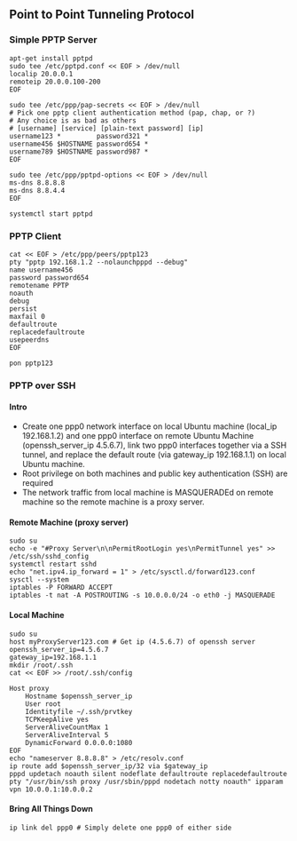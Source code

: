 ## Point to Point Tunneling Protocol 
### Simple PPTP Server
```
apt-get install pptpd 
sudo tee /etc/pptpd.conf << EOF > /dev/null   
localip 20.0.0.1
remoteip 20.0.0.100-200
EOF

sudo tee /etc/ppp/pap-secrets << EOF > /dev/null
# Pick one pptp client authentication method (pap, chap, or ?)
# Any choice is as bad as others
# [username] [service] [plain-text password] [ip]  
username123 *         password321 *
username456 $HOSTNAME password654 * 
username789 $HOSTNAME password987 * 
EOF

sudo tee /etc/ppp/pptpd-options << EOF > /dev/null   
ms-dns 8.8.8.8
ms-dns 8.8.4.4
EOF

systemctl start pptpd  
```
### PPTP Client
```
cat << EOF > /etc/ppp/peers/pptp123
pty "pptp 192.168.1.2 --nolaunchpppd --debug"
name username456
password password654
remotename PPTP
noauth
debug
persist
maxfail 0
defaultroute
replacedefaultroute
usepeerdns
EOF

pon pptp123
```
### PPTP over SSH
#### Intro
  * Create one ppp0 network interface on local Ubuntu machine (local_ip 192.168.1.2) and one ppp0 interface on remote Ubuntu Machine (openssh_server_ip 4.5.6.7), link two ppp0 interfaces together via a SSH tunnel, and replace the default route (via gateway_ip 192.168.1.1) on local Ubuntu machine.
  * Root privilege on both machines and public key authentication (SSH) are required
  * The network traffic from local machine is MASQUERADEd on remote machine so the remote machine is a proxy server.
#### Remote Machine (proxy server)
```
sudo su
echo -e "#Proxy Server\n\nPermitRootLogin yes\nPermitTunnel yes" >> /etc/ssh/sshd_config
systemctl restart sshd
echo "net.ipv4.ip_forward = 1" > /etc/sysctl.d/forward123.conf
sysctl --system
iptables -P FORWARD ACCEPT
iptables -t nat -A POSTROUTING -s 10.0.0.0/24 -o eth0 -j MASQUERADE 
```
#### Local Machine
```
sudo su
host myProxyServer123.com # Get ip (4.5.6.7) of openssh server
openssh_server_ip=4.5.6.7
gateway_ip=192.168.1.1 
mkdir /root/.ssh
cat << EOF >> /root/.ssh/config

Host proxy
    Hostname $openssh_server_ip
    User root
    Identityfile ~/.ssh/prvtkey
    TCPKeepAlive yes
    ServerAliveCountMax 1
    ServerAliveInterval 5
    DynamicForward 0.0.0.0:1080
EOF
echo "nameserver 8.8.8.8" > /etc/resolv.conf
ip route add $openssh_server_ip/32 via $gateway_ip
pppd updetach noauth silent nodeflate defaultroute replacedefaultroute pty "/usr/bin/ssh proxy /usr/sbin/pppd nodetach notty noauth" ipparam vpn 10.0.0.1:10.0.0.2
```
#### Bring All Things Down 
```
ip link del ppp0 # Simply delete one ppp0 of either side
```